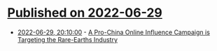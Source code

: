 # [Published on 2022-06-29](index.md)

* [2022-06-29, 20:10:00](https://science.slashdot.org/story/22/06/29/204219/a-pro-china-online-influence-campaign-is-targeting-the-rare-earths-industry?utm_source=rss1.0mainlinkanon&utm_medium=feed) - [A Pro-China Online Influence Campaign is Targeting the Rare-Earths Industry](https://science.slashdot.org/story/22/06/29/204219/a-pro-china-online-influence-campaign-is-targeting-the-rare-earths-industry?utm_source=rss1.0mainlinkanon&utm_medium=feed)
